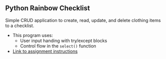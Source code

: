 ## Python Rainbow Checklist
Simple CRUD application to create, read, update, and delete clothing items to a checklist. 

- This program uses:
    * User input handing with try/except blocks
    * Control flow in the ```select()``` function
- [Link to assignment instructions](https://github.com/Tech-at-DU/Rainbow-Checklist/tree/master)

